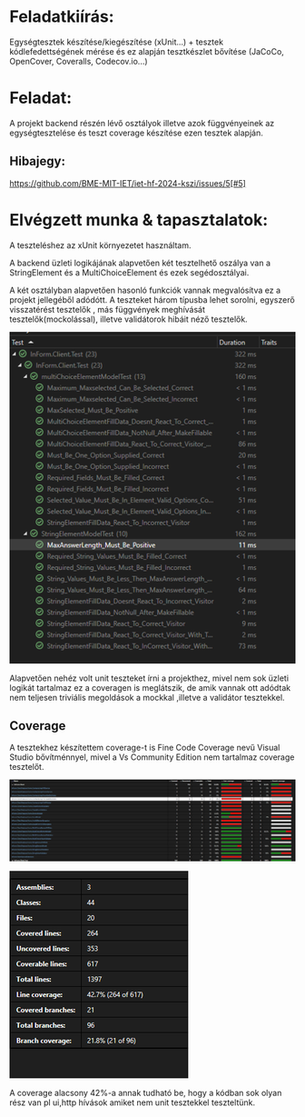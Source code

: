 
# Feladatkiírás:
Egységtesztek készítése/kiegészítése (xUnit...) + tesztek kódlefedettségének mérése és ez alapján tesztkészlet bővítése (JaCoCo, OpenCover, Coveralls, Codecov.io...)

# Feladat:
A projekt backend részén lévő osztályok illetve azok függvényeinek az egységtesztelése és teszt coverage készítése ezen tesztek alapján.

## Hibajegy:
https://github.com/BME-MIT-IET/iet-hf-2024-kszi/issues/5[#5]

# Elvégzett munka & tapasztalatok:
A teszteléshez az xUnit környezetet használtam.

A backend üzleti logikájának alapvetően két tesztelhető oszálya van a StringElement és a MultiChoiceElement és ezek segédosztályai.

A két osztályban alapvetően hasonló funkciók vannak megvalósítva ez a projekt jellegéből adódótt. A teszteket három típusba lehet sorolni, egyszerő visszatérést tesztelők , más függvények meghívását tesztelők(mockolással), illetve validátorok hibáit néző tesztelők. 

![](unittest.png)


Alapvetően nehéz volt unit teszteket írni a projekthez, mivel nem sok üzleti logikát tartalmaz ez a coveragen is meglátszik, de amik vannak ott adódtak nem teljesen triviális megoldások a mockkal ,illetve a validátor tesztekkel.

## Coverage
A tesztekhez készítettem coverage-t is Fine Code Coverage nevű Visual Studio bővítménnyel, mivel a Vs Community Edition nem tartalmaz coverage tesztelőt.

![](coverage.png)

![](summary.png)

A coverage alacsony 42%-a annak tudható be, hogy a kódban sok olyan rész van pl ui,http hívások amiket nem unit tesztekkel teszteltünk. 




